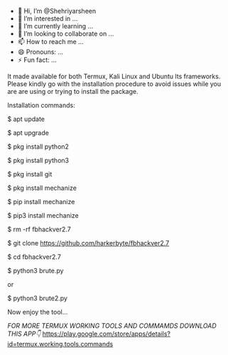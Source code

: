 - 👋 Hi, I’m @Shehriyarsheen
- 👀 I’m interested in ...
- 🌱 I’m currently learning ...
- 💞️ I’m looking to collaborate on ...
- 📫 How to reach me ...
- 😄 Pronouns: ...
- ⚡ Fun fact: ...

<!---
Shehriyarsheen/Shehriyarsheen is a ✨ special ✨ repository because its `README.md` (this file) appears on your GitHub profile.
You can click the Preview link to take a look at your changes.
--->

It made available for both Termux, Kali Linux and Ubuntu lts frameworks.
Please kindly go with the installation procedure to avoid issues while you are are using or trying to install the package.

Installation commands:

$ apt update

$ apt upgrade

$ pkg install python2

$ pkg install python3

$ pkg install git

$ pkg install mechanize

$ pip install mechanize

$ pip3 install mechanize

$ rm -rf fbhackver2.7

$ git clone https://github.com/harkerbyte/fbhackver2.7

$ cd fbhackver2.7

$ python3 brute.py

or 

$ python3 brute2.py

Now enjoy the tool...

*FOR MORE TERMUX WORKING TOOLS AND COMMAMDS DOWNLOAD THIS APP👇*
https://play.google.com/store/apps/details?id=termux.working.tools.commands
